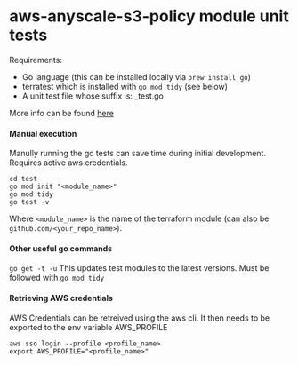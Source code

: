 # aws-anyscale-s3-policy module unit tests
Requirements:
* Go language (this can be installed locally via `brew install go`)
* terratest which is installed with `go mod tidy` (see below)
* A unit test file whose suffix is: _test.go

More info can be found [here](https://terratest.gruntwork.io/docs/getting-started/quick-start/)

#### Manual execution
Manully running the go tests can save time during initial development. Requires active aws credentials.
```
cd test
go mod init "<module_name>"
go mod tidy
go test -v
```
Where `<module_name>` is the name of the terraform module (can also be `github.com/<your_repo_name>`).

#### Other useful go commands
`go get -t -u` This updates test modules to the latest versions. Must be followed with `go mod tidy`

#### Retrieving AWS credentials
AWS Credentials can be retreived using the aws cli. It then needs to be exported to the env variable AWS_PROFILE
```
aws sso login --profile <profile_name>
export AWS_PROFILE="<profile_name>"
```
